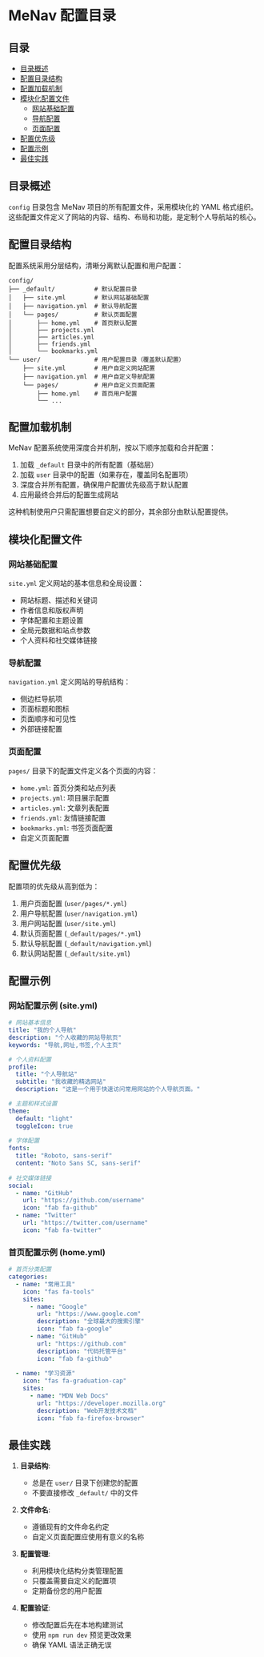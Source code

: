 # MeNav 配置目录

## 目录


- [目录概述](#目录概述)
- [配置目录结构](#配置目录结构)
- [配置加载机制](#配置加载机制)
- [模块化配置文件](#模块化配置文件)
  - [网站基础配置](#网站基础配置)
  - [导航配置](#导航配置)
  - [页面配置](#页面配置)
- [配置优先级](#配置优先级)
- [配置示例](#配置示例)
- [最佳实践](#最佳实践)

## 目录概述

`config` 目录包含 MeNav 项目的所有配置文件，采用模块化的 YAML 格式组织。这些配置文件定义了网站的内容、结构、布局和功能，是定制个人导航站的核心。

## 配置目录结构

配置系统采用分层结构，清晰分离默认配置和用户配置：

```
config/
├── _default/           # 默认配置目录
│   ├── site.yml        # 默认网站基础配置
│   ├── navigation.yml  # 默认导航配置
│   └── pages/          # 默认页面配置
│       ├── home.yml    # 首页默认配置
│       ├── projects.yml
│       ├── articles.yml
│       ├── friends.yml
│       └── bookmarks.yml
└── user/               # 用户配置目录（覆盖默认配置）
    ├── site.yml        # 用户自定义网站配置
    ├── navigation.yml  # 用户自定义导航配置
    └── pages/          # 用户自定义页面配置
        ├── home.yml    # 首页用户配置
        └── ...
```

## 配置加载机制

MeNav 配置系统使用深度合并机制，按以下顺序加载和合并配置：

1. 加载 `_default` 目录中的所有配置（基础层）
2. 加载 `user` 目录中的配置（如果存在，覆盖同名配置项）
3. 深度合并所有配置，确保用户配置优先级高于默认配置
4. 应用最终合并后的配置生成网站

这种机制使用户只需配置想要自定义的部分，其余部分由默认配置提供。

## 模块化配置文件

### 网站基础配置

`site.yml` 定义网站的基本信息和全局设置：

- 网站标题、描述和关键词
- 作者信息和版权声明
- 字体配置和主题设置
- 全局元数据和站点参数
- 个人资料和社交媒体链接

### 导航配置

`navigation.yml` 定义网站的导航结构：

- 侧边栏导航项
- 页面标题和图标
- 页面顺序和可见性
- 外部链接配置

### 页面配置

`pages/` 目录下的配置文件定义各个页面的内容：

- `home.yml`: 首页分类和站点列表
- `projects.yml`: 项目展示配置
- `articles.yml`: 文章列表配置
- `friends.yml`: 友情链接配置
- `bookmarks.yml`: 书签页面配置
- 自定义页面配置

## 配置优先级

配置项的优先级从高到低为：

1. 用户页面配置 (`user/pages/*.yml`)
2. 用户导航配置 (`user/navigation.yml`)
3. 用户网站配置 (`user/site.yml`)
4. 默认页面配置 (`_default/pages/*.yml`)
5. 默认导航配置 (`_default/navigation.yml`)
6. 默认网站配置 (`_default/site.yml`)

## 配置示例

### 网站配置示例 (site.yml)

```yaml
# 网站基本信息
title: "我的个人导航"
description: "个人收藏的网站导航页"
keywords: "导航,网址,书签,个人主页"

# 个人资料配置
profile:
  title: "个人导航站"
  subtitle: "我收藏的精选网站"
  description: "这是一个用于快速访问常用网站的个人导航页面。"

# 主题和样式设置
theme:
  default: "light"
  toggleIcon: true
  
# 字体配置
fonts:
  title: "Roboto, sans-serif"
  content: "Noto Sans SC, sans-serif"
  
# 社交媒体链接
social:
  - name: "GitHub"
    url: "https://github.com/username"
    icon: "fab fa-github"
  - name: "Twitter"
    url: "https://twitter.com/username"
    icon: "fab fa-twitter"
```

### 首页配置示例 (home.yml)

```yaml
# 首页分类配置
categories:
  - name: "常用工具"
    icon: "fas fa-tools"
    sites:
      - name: "Google"
        url: "https://www.google.com"
        description: "全球最大的搜索引擎"
        icon: "fab fa-google"
      - name: "GitHub"
        url: "https://github.com"
        description: "代码托管平台"
        icon: "fab fa-github"
  
  - name: "学习资源"
    icon: "fas fa-graduation-cap"
    sites:
      - name: "MDN Web Docs"
        url: "https://developer.mozilla.org"
        description: "Web开发技术文档"
        icon: "fab fa-firefox-browser"
```

## 最佳实践

1. **目录结构**:
   - 总是在 `user/` 目录下创建您的配置
   - 不要直接修改 `_default/` 中的文件

2. **文件命名**:
   - 遵循现有的文件命名约定
   - 自定义页面配置应使用有意义的名称

3. **配置管理**:
   - 利用模块化结构分类管理配置
   - 只覆盖需要自定义的配置项
   - 定期备份您的用户配置

4. **配置验证**:
   - 修改配置后先在本地构建测试
   - 使用 `npm run dev` 预览更改效果
   - 确保 YAML 语法正确无误 